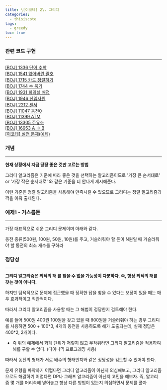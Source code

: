 ```yaml
---
title: \[이코테] 2\. 그리디
categories: 
  - thisiscote
tags: 
  - greedy
toc: true
---
```


### 관련 코드 구현

---

[[BOJ] 1336 단어 수학](http://akgop.github.io/boj/BOJ1336/)<br>
[[BOJ] 1541 잃어버린 괄호](http://akgop.github.io/boj/BOJ1541/)<br>
[[BOJ] 1715 카드 정렬하기](http://akgop.github.io/boj/BOJ1715/)<br>
[[BOJ] 1744 수 묶기](http://akgop.github.io/boj/BOJ1744/)<br>
[[BOJ] 1931 회의실 배정](http://akgop.github.io/boj/BOJ1931/)<br>
[[BOJ] 1946 신입사원](http://akgop.github.io/boj/BOJ1946/)<br>
[[BOJ] 2212 센서](http://akgop.github.io/boj/BOJ2212/)<br>
[[BOJ] 11047 동전0](http://akgop.github.io/boj/BOJ11047/)<br>
[[BOJ] 11399 ATM](http://akgop.github.io/boj/BOJ11399/)<br>
[[BOJ] 13305 주유소](http://akgop.github.io/boj/BOJ13305/)<br>
[[BOJ] 16953 A → B](http://akgop.github.io/boj/BOJ16953/)<br>
[[이코테] 실전 문제(예제)](http://akgop.github.io/thisiscote/thisiscote_21/)

### 개념

---

**현재 상황에서 지금 당장 좋은 것만 고르는 방법**

그리디 알고리즘은 기준에 따라 좋은 것을 선택하는 알고리즘이므로 '가장 큰 순서대로' or '가장 작은 순서대로' 와 같은 기준을 티 안나게 제시해준다. 

이런 기준은 정렬 알고리즘을 사용해야 만족시킬 수 있으므로 그리디는 정렬 알고리즘과 짝을 이뤄 출제된다.

### 예제1 - 거스름돈

---

가장 대표적으로 쉬운 그리디 문제이며 아래와 같다.

동전 종류(500원, 100원, 50원, 10원)를 주고, 거슬러줘야 할 돈이 N원일 때 거슬러줘야 할 동전의 최소 개수를 구하라

### 정당성

---

**그리디 알고리즘은 최적의 해 를 찾을 수 없을 가능성이 다분하다. 즉, 항상 최적의 해를 갖는 것이 아니다.**

하지만 탐욕적으로 문제에 접근했을 때 정확한 답을 찾을 수 있다는 보장이 있을 때는 매우 효과적이고 직관적이다.

따라서 그리디 알고리즘을 사용할 때는 그 해법이 정당한지 검토해야 한다.

예를 들어 500원 400원 100원을 갖고 있을 때 800원을 거슬러줘야 하는 경우 그리디를 사용하면 500 + 100\*3, 4개의 동전을 사용하도록 해가 도출되는데, 실제 정답은 400\*2, 2개이다.

- 즉 위의 예제에서 화폐 단위가 저렇지 않고 무작위라면 그리디 알고리즘을 적용하여 해를 구할 수 없다. (다이나믹 프로그래밍 사용)

따라서 동전의 형태가 서로 배수의 형태인지와 같은 정당성을 검토할 수 있어야 한다.

문제 유형을 파악하기 어렵다면 그리디 알고리즘이 아닌지 의심해보고, 그리디 알고리즘으로도 해결하기 어렵다면 DP나 그래프 알고리즘이 아닌지 고민을 해보자. 즉, 알고리즘 몇 개를 머리속에 넣어놓고 항상 다른 방법이 있는지 의심하면서 문제를 풀자
